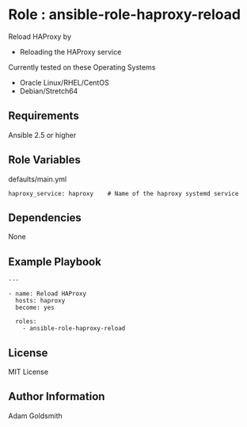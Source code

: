Role : ansible-role-haproxy-reload
==================================

Reload HAProxy by
* Reloading the HAProxy service

Currently tested on these Operating Systems
* Oracle Linux/RHEL/CentOS
* Debian/Stretch64

Requirements
------------

Ansible 2.5 or higher

Role Variables
--------------

defaults/main.yml
```
haproxy_service: haproxy	# Name of the haproxy systemd service
```

Dependencies
------------

None

Example Playbook
----------------

```
---

- name: Reload HAProxy
  hosts: haproxy
  become: yes

  roles:
    - ansible-role-haproxy-reload
```

License
-------

MIT License

Author Information
------------------

Adam Goldsmith

